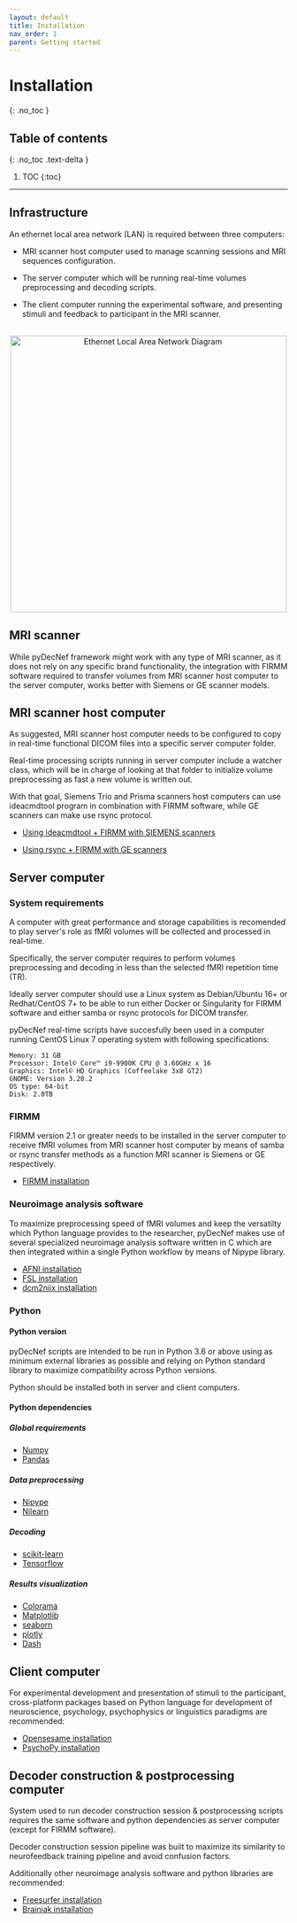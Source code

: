 ```yaml
---
layout: default
title: Installation
nav_order: 1
parent: Getting started
---
```


# Installation
{: .no_toc }

## Table of contents
{: .no_toc .text-delta }

1. TOC
{:toc}

---

## Infrastructure

An ethernet local area network (LAN) is required between three computers: 

- MRI scanner host computer used to manage scanning sessions and MRI sequences configuration.

- The server computer which will be running real-time volumes preprocessing and decoding scripts.

- The client computer running the experimental software, and presenting stimuli and feedback to participant in the MRI scanner.

<center>
<br>
<img src="../assets/images/ethernet_lan.png" alt="Ethernet Local Area Network Diagram" width="500">
</center>

## MRI scanner

While pyDecNef framework might work with any type of MRI scanner, as it does not rely on any specific brand functionality, the integration with FIRMM software required to transfer volumes from MRI scanner host computer to the server computer, works better with Siemens or GE scanner models.

## MRI scanner host computer

As suggested, MRI scanner host computer needs to be configured to copy in real-time functional DICOM files into a specific server computer folder. 

Real-time processing scripts running in server computer include a watcher class, which will be in charge of looking at that folder to initialize volume preprocessing as fast a new volume is written out.

With that goal, Siemens Trio and Prisma scanners host computers can use ideacmdtool program in combination with FIRMM software, while GE scanners can make use rsync protocol.

- <a href="https://firmm.readthedocs.io/en/3.2/siemens_ideacmdtool/" target="_blank">Using ideacmdtool + FIRMM with SIEMENS scanners</a>

- <a href="https://firmm.readthedocs.io/en/3.2/ge_dicom_streaming/" target="_blank">Using rsync + FIRMM with GE scanners</a>

## Server computer

### System requirements

A computer with great performance and storage capabilities is recomended to play server's role as fMRI volumes will be collected and processed in real-time. 

Specifically, the server computer requires to perform volumes preprocessing and decoding in less than the selected fMRI repetition time (TR).

Ideally server computer should use a Linux system as Debian/Ubuntu 16+ or Redhat/CentOS 7+ to be able to run either Docker or Singularity for FIRMM software and either samba or rsync protocols for DICOM transfer.

pyDecNef real-time scripts have succesfully been used in a computer running CentOS Linux 7 operating system with following specifications:

    Memory: 31 GB
    Processor: Intel© Core™ i9-9900K CPU @ 3.60GHz x 16
    Graphics: Intel© HD Graphics (Coffeelake 3x8 GT2)
    GNOME: Version 3.28.2
    OS type: 64-bit
    Disk: 2.0TB

### FIRMM

FIRMM version 2.1 or greater needs to be installed in the server computer to receive fMRI volumes from MRI scanner host computer by means of samba or rsync transfer methods as a function MRI scanner is Siemens or GE respectively.

- <a href="https://firmm.readthedocs.io/en/3.2/installation/" target="_blank">FIRMM installation</a>

### Neuroimage analysis software

To maximize preprocessing speed of fMRI volumes and keep the versatilty which Python language provides to the researcher, pyDecNef makes use of several specialized neuroimage analysis software written in C which are then integrated within a single Python workflow by means of Nipype library.

- <a href="https://afni.nimh.nih.gov/pub/dist/doc/htmldoc/background_install/main_toc.html" target="_blank">AFNI installation</a>
- <a href="https://fsl.fmrib.ox.ac.uk/fsl/fslwiki/FslInstallation" target="_blank">FSL installation</a>
- <a href="https://www.nitrc.org/plugins/mwiki/index.php/dcm2nii:MainPage" target="_blank">dcm2niix installation</a>

### Python

#### Python version

pyDecNef scripts are intended to be run in Python 3.6 or above using as minimum external libraries as possible and relying on Python standard library to maximize compatibility across Python versions. 

Python should be installed both in server and client computers.

#### Python dependencies

##### Global requirements

- <a href="https://numpy.org/" target="_blank">Numpy</a>
- <a href="https://pandas.pydata.org/" target="_blank">Pandas</a>

##### Data preprocessing

- <a href="https://nipype.readthedocs.io/en/latest/" target="_blank">Nipype</a>
- <a href="https://nilearn.github.io/stable/index.html" target="_blank">Nilearn</a>

##### Decoding

- <a href="https://scikit-learn.org/stable/" target="_blank">scikit-learn</a>
- <a href="https://www.tensorflow.org/" target="_blank">Tensorflow</a>

##### Results visualization

- <a href="https://pypi.org/project/colorama/" target="_blank">Colorama</a>
- <a href="https://matplotlib.org/" target="_blank">Matplotlib</a>
- <a href="https://seaborn.pydata.org/" target="_blank">seaborn</a>
- <a href="https://plotly.com/python/getting-started/" target="_blank">plotly</a>
- <a href="https://dash.plotly.com/installation" target="_blank">Dash</a>

## Client computer

For experimental development and presentation of stimuli to the participant, cross-platform packages based on Python language for development of neuroscience, psychology, psychophysics or linguistics paradigms are recommended:

- <a href="https://osdoc.cogsci.nl/3.3/download/" target="_blank">Opensesame installation</a>
- <a href="https://www.psychopy.org/download.html" target="_blank">PsychoPy installation</a>

## Decoder construction & postprocessing computer

System used to run decoder construction session & postprocessing scripts requires the same software and python dependencies as server computer (except for FIRMM software). 

Decoder construction session pipeline was built to maximize its similarity to neurofeedback training pipeline and avoid confusion factors.

Additionally other neuroimage analysis software and python libraries are recommended:

- <a href="https://surfer.nmr.mgh.harvard.edu/fswiki/DownloadAndInstall" target="_blank">Freesurfer installation</a>
- <a href="https://brainiak.org/" target="_blank">Brainiak installation</a>